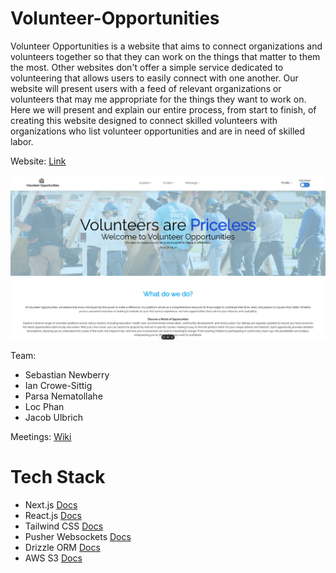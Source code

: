 # Volunteer-Opportunities

Volunteer Opportunities is a website that aims to connect organizations and volunteers together so that they can work on the things that matter to them the most. Other websites don't offer a simple service dedicated to volunteering that allows users to easily connect with one another. Our website will present users with a feed of relevant organizations or volunteers that may me appropriate for the things they want to work on. Here we will present and explain our entire process, from start to finish, of creating this website designed to connect skilled volunteers with organizations who list volunteer opportunities and are in need of skilled labor.

Website: [Link](https://volunteer-opportunities.vercel.app/)

![VolunteerOpportunities](public/Volunteer_Opportunities.png)

Team:

- Sebastian Newberry
- Ian Crowe-Sittig
- Parsa Nematollahe
- Loc Phan
- Jacob Ulbrich

Meetings: [Wiki](https://github.com/WSU-4110/Volunteer-Opportunities/wiki)

# Tech Stack

- Next.js [Docs](https://nextjs.org/docs)
- React.js [Docs](https://react.dev/reference/react)
- Tailwind CSS [Docs](https://tailwindcss.com/docs/installation)
- Pusher Websockets [Docs](https://pusher.com/docs/)
- Drizzle ORM [Docs](https://orm.drizzle.team/docs/overview)
- AWS S3 [Docs](https://docs.aws.amazon.com/s3/)
